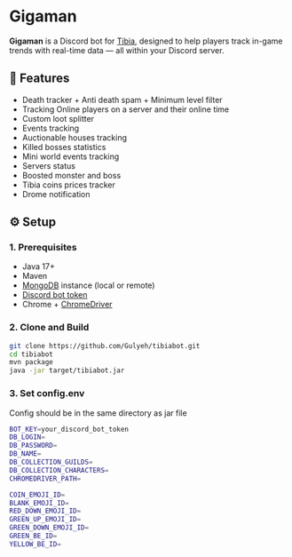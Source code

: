 # Gigaman

**Gigaman** is a Discord bot for [Tibia](https://www.tibia.com/), designed to help players track in-game trends with real-time data — all within your Discord server.

## 🚀 Features

- Death tracker + Anti death spam + Minimum level filter
- Tracking Online players on a server and their online time
- Custom loot splitter
- Events tracking
- Auctionable houses tracking
- Killed bosses statistics
- Mini world events tracking
- Servers status
- Boosted monster and boss
- Tibia coins prices tracker
- Drome notification

## ⚙️ Setup

### 1. Prerequisites

- Java 17+
- Maven
- [MongoDB](https://www.mongodb.com/) instance (local or remote)
- [Discord bot token](https://discord.com/developers)
- Chrome + [ChromeDriver](https://chromedriver.chromium.org/)

### 2. Clone and Build

```bash
git clone https://github.com/Gulyeh/tibiabot.git
cd tibiabot
mvn package
java -jar target/tibiabot.jar
```

### 3. Set config.env
Config should be in the same directory as jar file
```bash
BOT_KEY=your_discord_bot_token
DB_LOGIN=
DB_PASSWORD=
DB_NAME=
DB_COLLECTION_GUILDS=
DB_COLLECTION_CHARACTERS=
CHROMEDRIVER_PATH=

COIN_EMOJI_ID=
BLANK_EMOJI_ID=
RED_DOWN_EMOJI_ID=
GREEN_UP_EMOJI_ID=
GREEN_DOWN_EMOJI_ID=
GREEN_BE_ID=
YELLOW_BE_ID=
```
